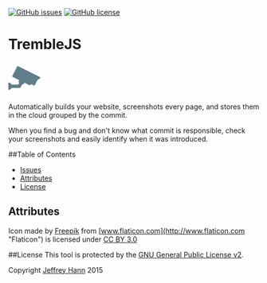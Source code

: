 [![GitHub issues](https://img.shields.io/github/issues-raw/obihann/tremble-js.svg)](https://github.com/obihann/tremble-js/issues)
[![GitHub license](https://img.shields.io/github/license/obihann/tremble-js.svg)](https://github.com/obihann/tremble-js/blob/master/LICENSE)

# TrembleJS
[![Logo](https://raw.githubusercontent.com/obihann/tremble-js/master/logo.png)]()

Automatically builds your website,  screenshots every page, and stores them in the cloud grouped by the commit. 

When you find a bug and don't know what commit is responsible, check your screenshots and easily identify when it was introduced.

##Table of Contents
* [Issues](https://github.com/obihann/tremble-js/issues)
* [Attributes](#attributes)
* [License](#license)

## Attributes
Icon made by [Freepik](http://www.freepik.com "Freepik") from [www.flaticon.com](http://www.flaticon.com "Flaticon") is licensed under [CC BY 3.0](http://creativecommons.org/licenses/by/3.0/ "Creative Commons BY 3.0")

##License
This tool is protected by the [GNU General Public License v2](http://www.gnu.org/licenses/gpl-2.0.html).

Copyright [Jeffrey Hann](http://jeffreyhann.ca/) 2015
